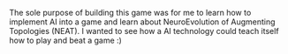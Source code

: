 The sole purpose of building this game was for me to learn how to implement AI into a game and learn about NeuroEvolution of Augmenting Topologies (NEAT). I wanted to see how a AI technology could teach itself how to play and beat a game :)
